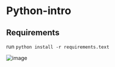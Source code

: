 # Python-intro

## Requirements
run `python install -r requirements.text`

![image](https://github.com/user-attachments/assets/e97a9995-29d1-4f33-89b5-e5e1e8e4ff16)
